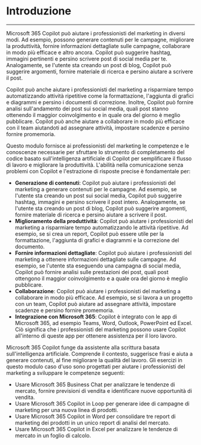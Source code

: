 
# Introduzione
---
Microsoft 365 Copilot può aiutare i professionisti del marketing in diversi modi. Ad esempio, possono generare contenuti per le campagne, migliorare la produttività, fornire informazioni dettagliate sulle campagne, collaborare in modo più efficace e altro ancora. Copilot può suggerire hashtag, immagini pertinenti e persino scrivere post di social media per te. Analogamente, se l'utente sta creando un post di blog, Copilot può suggerire argomenti, fornire materiale di ricerca e persino aiutare a scrivere il post.

Copilot può anche aiutare i professionisti del marketing a risparmiare tempo automatizzando attività ripetitive come la formattazione, l'aggiunta di grafici e diagrammi e persino i documenti di correzione. Inoltre, Copilot può fornire analisi sull'andamento dei post sui social media, quali post stanno ottenendo il maggior coinvolgimento e in quale ora del giorno è meglio pubblicare. Copilot può anche aiutare a collaborare in modo più efficace con il team aiutandoti ad assegnare attività, impostare scadenze e persino fornire promemoria.

Questo modulo fornisce ai professionisti del marketing le competenze e le conoscenze necessarie per sfruttare lo strumento di completamento del codice basato sull'intelligenza artificiale di Copilot per semplificare il flusso di lavoro e migliorare la produttività. L'abilità nella comunicazione senza problemi con Copilot e l'estrazione di risposte precise è fondamentale per:

 -  **Generazione di contenuti**: Copilot può aiutare i professionisti del marketing a generare contenuti per le campagne. Ad esempio, se l'utente sta creando un post sui social media, Copilot può suggerire hashtag, immagini e persino scrivere il post intero. Analogamente, se l'utente sta creando un post di blog, Copilot può suggerire argomenti, fornire materiale di ricerca e persino aiutare a scrivere il post.
 -  **Miglioramento della produttività**: Copilot può aiutare i professionisti del marketing a risparmiare tempo automatizzando le attività ripetitive. Ad esempio, se si crea un report, Copilot può essere utile per la formattazione, l'aggiunta di grafici e diagrammi e la correzione del documento.
 -  **Fornire informazioni dettagliate**: Copilot può aiutare i professionisti del marketing a ottenere informazioni dettagliate sulle campagne. Ad esempio, se l'utente sta eseguendo una campagna di social media, Copilot può fornire analisi sulle prestazioni dei post, quali post ottengono il maggior coinvolgimento e a quale ora del giorno è meglio pubblicare.
 -  **Collaborazione**: Copilot può aiutare i professionisti del marketing a collaborare in modo più efficace. Ad esempio, se si lavora a un progetto con un team, Copilot può aiutare ad assegnare attività, impostare scadenze e persino fornire promemoria.
 -  **Integrazione con Microsoft 365**: Copilot è integrato con le app di Microsoft 365, ad esempio Teams, Word, Outlook, PowerPoint ed Excel. Ciò significa che i professionisti del marketing possono usare Copilot all'interno di queste app per ottenere assistenza per il loro lavoro.

Microsoft 365 Copilot funge da assistente alla scrittura basata sull'intelligenza artificiale. Comprende il contesto, suggerisce frasi e aiuta a generare contenuti, al fine migliorare la qualità del lavoro. Gli esercizi in questo modulo caso d'uso sono progettati per aiutare i professionisti del marketing a sviluppare le competenze seguenti:

 -  Usare Microsoft 365 Business Chat per analizzare le tendenze di mercato, fornire previsioni di vendita e identificare nuove opportunità di vendita.
 -  Usare Microsoft 365 Copilot in Loop per generare idee di campagne di marketing per una nuova linea di prodotti.
 -  Usare Microsoft 365 Copilot in Word per consolidare tre report di marketing dei prodotti in un unico report di analisi del mercato.
 -  Usare Microsoft 365 Copilot in Excel per analizzare le tendenze di mercato in un foglio di calcolo.
